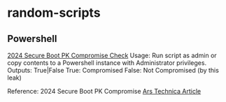 # random-scripts

## Powershell
[2024 Secure Boot PK Compromise Check](powershell/2024-PK-SecureBootCompromise-Check.ps1)
Usage:  Run script as admin or copy contents to a Powershell instance with Administrator privileges.
Outputs: True|False
True: Compromised
False: Not Compromised (by this leak)

Reference: 2024 Secure Boot PK Compromise [Ars Technica Article](https://arstechnica.com/security/2024/07/secure-boot-is-completely-compromised-on-200-models-from-5-big-device-makers/)